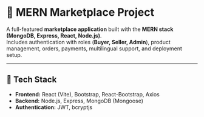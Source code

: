 # 🛒 MERN Marketplace Project

A full-featured **marketplace application** built with the **MERN stack (MongoDB, Express, React, Node.js)**.  
Includes authentication with roles (**Buyer, Seller, Admin**), product management, orders, payments, multilingual support, and deployment setup.  

---

## 📌 Tech Stack

- **Frontend:** React (Vite), Bootstrap, React-Bootstrap, Axios  
- **Backend:** Node.js, Express, MongoDB (Mongoose)  
- **Authentication:** JWT, bcryptjs  

